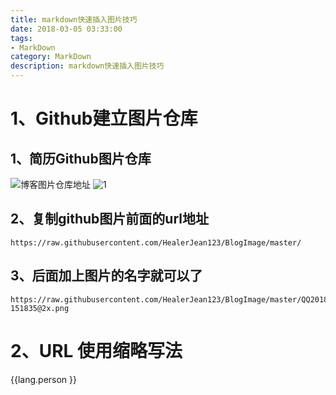 ```yaml
---
title: markdown快速插入图片技巧
date: 2018-03-05 03:33:00
tags: 
- MarkDown
category: MarkDown
description: markdown快速插入图片技巧
---
```


# 1、Github建立图片仓库

## 1、简历Github图片仓库
![博客图片仓库地址](https://raw.githubusercontent.com/HealerJean123/BlogImage/master/QQ20180305-151835@2x.png)
![1](https://raw.githubusercontent.com/HealerJean123/BlogImage/master/QQ20180305-152718@2x.png)

## 2、复制github图片前面的url地址
```
https://raw.githubusercontent.com/HealerJean123/BlogImage/master/
```
## 3、后面加上图片的名字就可以了

```
https://raw.githubusercontent.com/HealerJean123/BlogImage/master/QQ20180305-151835@2x.png
```



# 2、URL 使用缩略写法




{{lang.person }}




<!-- UY BEGIN -->

<div id="uyan_frame"></div>

<script type="text/javascript" src="http://v2.uyan.cc/code/uyan.js?uid=2148524"></script>

<!-- UY END -->